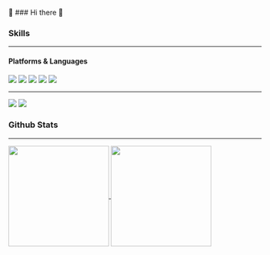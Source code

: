 👋 ### Hi there 👋

<!--
**JJaeki/JJaeki** is a ✨ _special_ ✨ repository because its `README.md` (this file) appears on your GitHub profile.

Here are some ideas to get you started:

- 🔭 I’m currently working on ...
- 🌱 I’m currently learning ...
- 👯 I’m looking to collaborate on ...
- 🤔 I’m looking for help with ...
- 💬 Ask me about ...
- 📫 How to reach me: ...
- 😄 Pronouns: ...
- ⚡ Fun fact: ...

-->

### Skills 
--------------
#### Platforms & Languages
<div>
  <a><img src="https://img.shields.io/badge/Java-007396?style=flat-square&logo=Conda-Forge&logoColor=white"/></a>
  <a><img src="https://img.shields.io/badge/Spring-6DB33F?style=flat-square&logo=Spring&logoColor=white"/></a>
  <a><img src="https://img.shields.io/badge/JavaScript-F7DF1E?style=flat-square&logo=JavaScript&logoColor=white"/></a>
  <a><img src="https://img.shields.io/badge/Vue.js-4FC08D?style=flat-square&logo=Vue.js&logoColor=white"/></a>
  <a><img src="https://img.shields.io/badge/MySQL-4479A1?style=flat-square&logo=MySQL&logoColor=white"/></a>  
</div>

--------------
<div>
  <a><img src="http://mazassumnida.wtf/api/v2/generate_badge?boj=wodud9515"></a>
  <a><img src="http://mazandi.herokuapp.com/api?handle=wodud9515&theme=warm"/></a>
</div>

### Github Stats
--------
<div>
  <a href="https://github.com/JJaeki/github-readme-stats">
    <img height=200 align="center" src="https://github-readme-stats.vercel.app/api?username=JJaeki" />
  </a>
  <a href="https://github.com/JJaeki/convoychat">
    <img height=200 align="center" src="https://github-readme-stats.vercel.app/api/top-langs?username=anuraghazra&layout=compact&langs_count=8&card_width=320" />
  </a>
</div>


